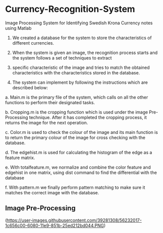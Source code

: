# Currency-Recognition-System
Image Processing System for Identifying Swedish Krona Currency notes using Matlab

1. We created a database for the system to store the characteristics of different currencies. 

2. When the system is given an image, the recognition process starts and the system follows a set of techniques to extract

3. specific characteristic of the image and tries to match the obtained characteristics with the characteristics stored in the database.

4. The system can implement by following the instructions which are described below:

a. Main.m is the primary file of the system, which calls on all the other functions to perform their designated tasks.

b. Cropping.m is the cropping function which is used under the image Pre-Processing technique. After it has completed the cropping process, it returns the image for the next operation.

c. Color.m is used to check the colour of the image and its main function is to return the primary colour of the image for cross checking with the database.

d. The edgehist.m is used for calculating the histogram of the edge as a feature matrix.

e. With totalfeature.m, we normalize and combine the color feature and edgehist in one matrix, using dist command to find the differential with the database

f. With pattern.m we finally perform pattern matching to make sure it matches the correct image with the database.

## Image Pre-Processing
(https://user-images.githubusercontent.com/39281308/56232017-1c656c00-6080-11e9-851b-25ed212bd044.PNG)
